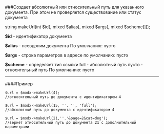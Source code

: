 ###Создает абсолютный или относительный путь для указанного документа. При этом не проверяется существование или статус документа

string makeUrl(int $id[, mixed $alias[, mixed $args[, mixed $scheme]]]);

**$id** - идентификатор документа

**$alias** - псевдоним документа
По умолчанию: пусто

**$args** - строка параметров в адресе
по умолчанию: пусто

**$scheme** - определяет тип ссылки
full - абсолютный путь
пусто - относительный путь
По умолчанию: пусто

***

####Пример

	$url = $modx->makeUrl(4);
	//относительный путь до документа с идентификатором 4

	$url = $modx->makeUrl(15, '', '', 'full');
	//абсолютный путь до документа с идентификатором 4

	$url = $modx->makeUrl(21,'','&page=2&cat=dog');
	//вернет относительный путь до документа 21 с дополнительный параметрами